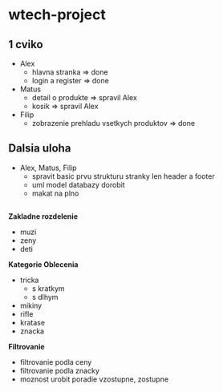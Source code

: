 # wtech-project

## 1 cviko
- Alex
  - hlavna stranka => done
  - login a register => done
- Matus
  - detail o produkte => spravil Alex 
  - kosik => spravil Alex
- Filip
  - zobrazenie prehladu vsetkych produktov => done

## Dalsia uloha 
- Alex, Matus, Filip 
   - spravit basic prvu strukturu stranky len header a footer 
   - uml model databazy dorobit
   - makat na plno


## 
**Zakladne rozdelenie**
- muzi
- zeny
- deti


**Kategorie Oblecenia**
- tricka
  - s kratkym 
  - s dlhym
- mikiny
- rifle 
- kratase
- znacka

**Filtrovanie**
- filtrovanie podla ceny
- filtrovanie podla znacky
- moznost urobit poradie vzostupne, zostupne






